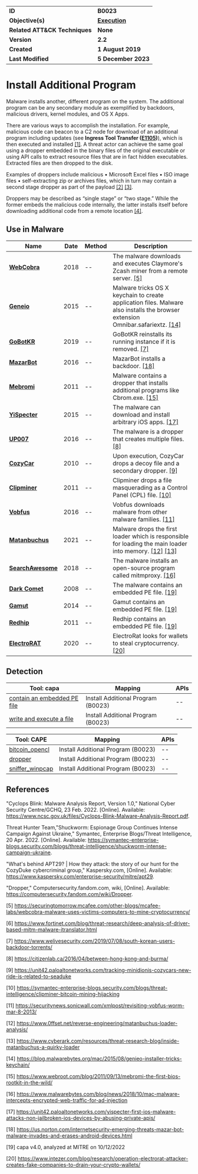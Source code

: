 <table>
<tr>
<td><b>ID</b></td>
<td><b>B0023</b></td>
</tr>
<tr>
<td><b>Objective(s)</b></td>
<td><b><a href="../execution">Execution</a></b></td>
</tr>
<tr>
<td><b>Related ATT&CK Techniques</b></td>
<td><b>None</b></td>
</tr>
<tr>
<td><b>Version</b></td>
<td><b>2.2</b></td>
</tr>
<tr>
<td><b>Created</b></td>
<td><b>1 August 2019</b></td>
</tr>
<tr>
<td><b>Last Modified</b></td>
<td><b>5 December 2023</b></td>
</tr>
</table>


# Install Additional Program

Malware installs another, different program on the system. The additional program can be any secondary module as exemplified by backdoors, malicious drivers, kernel modules, and OS X Apps.

There are various ways to accomplish the installation. For example, malicious code can beacon to a C2 node for download of an additional program including updates (see **Ingress Tool Transfer ([E1105](../command-and-control/ingress-tool-transfer.md))**), which is then executed and installed [[1]](#1). A threat actor can achieve the same goal using a dropper embedded in the binary files of the original executable or using API calls to extract resource files that are in fact hidden executables. Extracted files are then dropped to the disk.

Examples of droppers include malicious
•	Microsoft Excel files
•	ISO image files 
•	self-extracting zip or archives files, which in turn may contain a second stage dropper as part of the payload [[2]](#2) [[3]](#3). 

Droppers may be described as “single stage” or “two stage.” While the former embeds the malicious code internally, the latter installs itself before downloading additional code from a remote location [[4]](#4).  


## Use in Malware

|Name|Date|Method|Description|
|---|---|---|---|
|[**WebCobra**](../xample-malware/webcobra.md)|2018|--|The malware downloads and executes Claymore's Zcash miner from a remote server. [[5]](#5)|
|[**Geneio**](../xample-malware/geneio.md)|2015|--|Malware tricks OS X keychain to create application files. Malware also installs the browser extension Omnibar.safariextz. [[14]](#14)|
|[**GoBotKR**](../xample-malware/gobotkr.md)|2019|--|GoBotKR reinstalls its running instance if it is removed. [[7]](#7)|
|[**MazarBot**](../xample-malware/mazarbot.md)|2016|--|MazarBot installs a backdoor. [[18]](#18)|
|[**Mebromi**](../xample-malware/mebromi.md)|2011|--|Malware contains a dropper that installs additional programs like Cbrom.exe. [[15]](#15)|
|[**YiSpecter**](../xample-malware/yispecter.md)|2015|--|The malware can download and install arbitrary iOS apps. [[17]](#17)|
|[**UP007**](../xample-malware/up007.md)|2016|--|The malware is a dropper that creates multiple files. [[8]](#8)|
|[**CozyCar**](../xample-malware/cozycar.md)|2010|--|Upon execution, CozyCar drops a decoy file and a secondary dropper. [[9]](#9)|
|[**Clipminer**](../xample-malware/clipminer.md)|2011|--|Clipminer drops a file masquerading as a Control Panel (CPL) file. [[10]](#10)|
|[**Vobfus**](../xample-malware/vobfus.md)|2016|--|Vobfus downloads malware from other malware families. [[11]](#11)|
|[**Matanbuchus**](../xample-malware/matanbuchus.md)|2021|--|Malware drops the first loader which is responsible for loading the main loader into memory. [[12]](#12) [[13]](#13)|
|[**SearchAwesome**](../xample-malware/searchawesome.md)|2018|--|The malware installs an open-source program called mitmproxy. [[16]](#16)|
|[**Dark Comet**](../xample-malware/dark-comet.md)|2008|--|The malware contains an embedded PE file. [[19]](#19)|
|[**Gamut**](../xample-malware/gamut.md)|2014|--|Gamut contains an embedded PE file. [[19]](#19)|
|[**Redhip**](../xample-malware/rebhip.md)|2011|--|Redhip contains an embedded PE file. [[19]](#19)|
|[**ElectroRAT**](../xample-malware/electrorat.md)|2020|--|ElectroRat looks for wallets to steal cryptocurrency. [[20]](#20)|

## Detection

|Tool: capa|Mapping|APIs|
|---|---|---|
|[contain an embedded PE file](https://github.com/mandiant/capa-rules/blob/master/executable/subfile/pe/contain-an-embedded-pe-file.yml)|Install Additional Program (B0023)|--|
|[write and execute a file](https://github.com/mandiant/capa-rules/blob/master/communication/c2/file-transfer/write-and-execute-a-file.yml)|Install Additional Program (B0023)|--|

|Tool: CAPE|Mapping|APIs|
|---|---|---|
|[bitcoin_opencl](https://github.com/CAPESandbox/community/tree/master/modules/signatures/bitcoin_opencl.py)|Install Additional Program (B0023)|--|
|[dropper](https://github.com/CAPESandbox/community/tree/master/modules/signatures/dropper.py)|Install Additional Program (B0023)|--|
|[sniffer_winpcap](https://github.com/CAPESandbox/community/tree/master/modules/signatures/sniffer_winpcap.py)|Install Additional Program (B0023)|--|

## References
<a name="1">"Cyclops Blink: Malware Analysis Report, Version 1.0," National Cyber Security Centre/GCHQ, 23 Feb. 2022. [Online]. Available: https://www.ncsc.gov.uk/files/Cyclops-Blink-Malware-Analysis-Report.pdf.

<a name="2"> Threat Hunter Team,"Shuckworm: Espionage Group Continues Intense Campaign Against Ukraine," Symantec, Enterprise Blogs/Threat Intelligence, 20 Apr. 2022. [Online]. Available: https://symantec-enterprise-blogs.security.com/blogs/threat-intelligence/shuckworm-intense-campaign-ukraine.

<a name="3">"What's behind APT29? | How they attack: the story of our hunt for the CozyDuke cybercriminal group," Kaspersky.com, [Online]. Available: https://www.kaspersky.com/enterprise-security/mitre/apt29.

<a name="4">"Dropper," Computersecurity.fandom.com, wiki, [Online]. Available: https://computersecurity.fandom.com/wiki/Dropper.

<a name="5">[5]</a> https://securingtomorrow.mcafee.com/other-blogs/mcafee-labs/webcobra-malware-uses-victims-computers-to-mine-cryptocurrency/

<a name="6">[6]</a> https://www.fortinet.com/blog/threat-research/deep-analysis-of-driver-based-mitm-malware-itranslator.html

<a name="7">[7]</a> https://www.welivesecurity.com/2019/07/08/south-korean-users-backdoor-torrents/

<a name="8">[8]</a> https://citizenlab.ca/2016/04/between-hong-kong-and-burma/

<a name="9">[9]</a> https://unit42.paloaltonetworks.com/tracking-minidionis-cozycars-new-ride-is-related-to-seaduke

<a name="10">[10]</a> https://symantec-enterprise-blogs.security.com/blogs/threat-intelligence/clipminer-bitcoin-mining-hijacking

<a name="11">[11]</a> https://securitynews.sonicwall.com/xmlpost/revisiting-vobfus-worm-mar-8-2013/

<a name="12">[12]</a> https://www.0ffset.net/reverse-engineering/matanbuchus-loader-analysis/

<a name="13">[13]</a> https://www.cyberark.com/resources/threat-research-blog/inside-matanbuchus-a-quirky-loader

<a name="14">[14]</a> https://blog.malwarebytes.org/mac/2015/08/genieo-installer-tricks-keychain/

<a name="15">[15]</a> https://www.webroot.com/blog/2011/09/13/mebromi-the-first-bios-rootkit-in-the-wild/

<a name="16">[16]</a> https://www.malwarebytes.com/blog/news/2018/10/mac-malware-intercepts-encrypted-web-traffic-for-ad-injection

<a name="17">[17]</a> https://unit42.paloaltonetworks.com/yispecter-first-ios-malware-attacks-non-jailbroken-ios-devices-by-abusing-private-apis/

<a name="18">[18]</a> https://us.norton.com/internetsecurity-emerging-threats-mazar-bot-malware-invades-and-erases-android-devices.html

<a name="19">[19]</a> capa v4.0, analyzed at MITRE on 10/12/2022

<a name="20">[20]</a> https://www.intezer.com/blog/research/operation-electrorat-attacker-creates-fake-companies-to-drain-your-crypto-wallets/